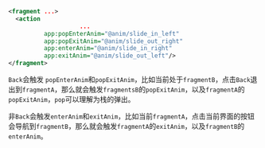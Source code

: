 ```xml
<fragment ...>
  <action
					...
          app:popEnterAnim="@anim/slide_in_left"
          app:popExitAnim="@anim/slide_out_right"
          app:enterAnim="@anim/slide_in_right"
          app:exitAnim="@anim/slide_out_left"/>
</fragment>
```

`Back`会触发 `popEnterAnim`和`popExitAnim`，比如当前处于`fragmentB`，点击`Back`退出到`fragmentA`，那么就会触发`fragmentsB`的`popExitAnim`，以及`fragmentA`的`popExitAnim`，`pop`可以理解为栈的弹出。

非`Back`会触发`enterAnim`和`exitAnim`，比如当前`fragmentA`，点击当前界面的按钮会导航到`fragmentB`，那么就会触发`fragmentA`的`exitAnim`，以及`fragmentB`的`enterAnim`。

